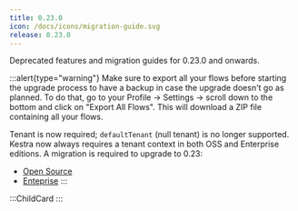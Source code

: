 ```yaml
---
title: 0.23.0
icon: /docs/icons/migration-guide.svg
release: 0.23.0
---
```


Deprecated features and migration guides for 0.23.0 and onwards.


:::alert{type="warning"}
Make sure to export all your flows before starting the upgrade process to have a backup in case the upgrade doesn't go as planned. To do that, go to your Profile → Settings → scroll down to the bottom and click on "Export All Flows". This will download a ZIP file containing all your flows.

Tenant is now required; `defaultTenant` (null tenant) is no longer supported. Kestra now always requires a tenant context in both OSS and Enterprise editions. A migration is required to upgrade to 0.23:
- [Open Source](./tenant-migration-oss.md)
- [Enteprise](./tenant-migration-ee.md)
:::

:::ChildCard
:::

